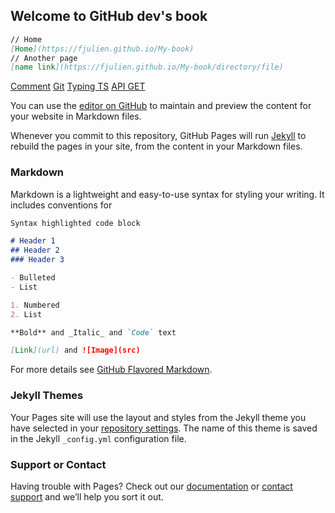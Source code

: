 ## Welcome to GitHub dev's book


```md
// Home
[Home](https://fjulien.github.io/My-book)
// Another page
[name link](https://fjulien.github.io/My-book/directory/file)
```
[Comment](https://fjulien.github.io/My-book/best-pratices/comment-javascript-typescript)
[Git](https://fjulien.github.io/My-book/best-pratices/git)
[Typing TS](https://fjulien.github.io/My-book/best-pratices/typing-typescript)
[API GET](https://fjulien.github.io/My-book/best-pratices/api/get)

You can use the [editor on GitHub](https://github.com/fjulien/My-book/edit/master/README.md) to maintain and preview the content for your website in Markdown files.

Whenever you commit to this repository, GitHub Pages will run [Jekyll](https://jekyllrb.com/) to rebuild the pages in your site, from the content in your Markdown files.

### Markdown

Markdown is a lightweight and easy-to-use syntax for styling your writing. It includes conventions for

```markdown
Syntax highlighted code block

# Header 1
## Header 2
### Header 3

- Bulleted
- List

1. Numbered
2. List

**Bold** and _Italic_ and `Code` text

[Link](url) and ![Image](src)
```

For more details see [GitHub Flavored Markdown](https://guides.github.com/features/mastering-markdown/).

### Jekyll Themes

Your Pages site will use the layout and styles from the Jekyll theme you have selected in your [repository settings](https://github.com/fjulien/My-book/settings). The name of this theme is saved in the Jekyll `_config.yml` configuration file.

### Support or Contact

Having trouble with Pages? Check out our [documentation](https://help.github.com/categories/github-pages-basics/) or [contact support](https://github.com/contact) and we’ll help you sort it out.

